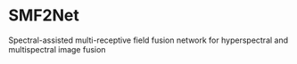 # SMF2Net
Spectral-assisted multi-receptive field fusion network for hyperspectral and multispectral image fusion
